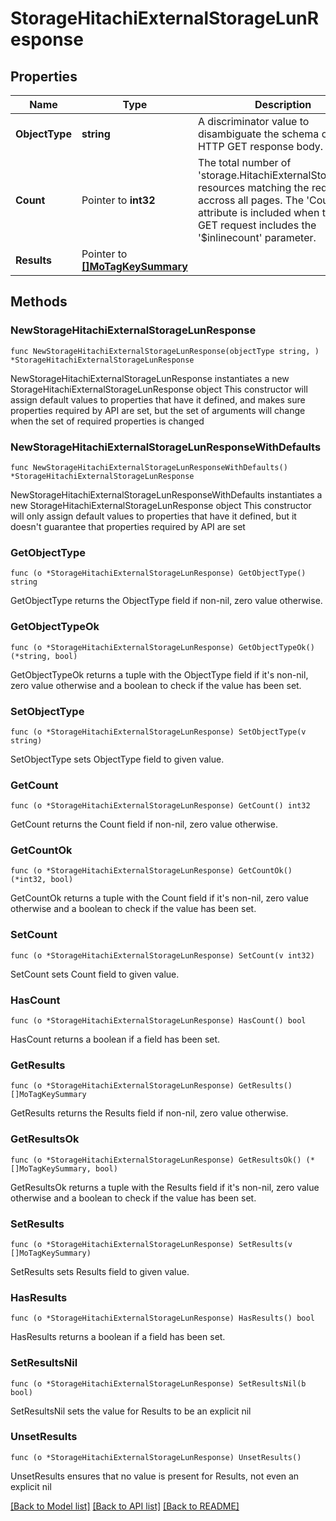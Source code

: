 # StorageHitachiExternalStorageLunResponse

## Properties

Name | Type | Description | Notes
------------ | ------------- | ------------- | -------------
**ObjectType** | **string** | A discriminator value to disambiguate the schema of a HTTP GET response body. | 
**Count** | Pointer to **int32** | The total number of &#39;storage.HitachiExternalStorageLun&#39; resources matching the request, accross all pages. The &#39;Count&#39; attribute is included when the HTTP GET request includes the &#39;$inlinecount&#39; parameter. | [optional] 
**Results** | Pointer to [**[]MoTagKeySummary**](MoTagKeySummary.md) |  | [optional] 

## Methods

### NewStorageHitachiExternalStorageLunResponse

`func NewStorageHitachiExternalStorageLunResponse(objectType string, ) *StorageHitachiExternalStorageLunResponse`

NewStorageHitachiExternalStorageLunResponse instantiates a new StorageHitachiExternalStorageLunResponse object
This constructor will assign default values to properties that have it defined,
and makes sure properties required by API are set, but the set of arguments
will change when the set of required properties is changed

### NewStorageHitachiExternalStorageLunResponseWithDefaults

`func NewStorageHitachiExternalStorageLunResponseWithDefaults() *StorageHitachiExternalStorageLunResponse`

NewStorageHitachiExternalStorageLunResponseWithDefaults instantiates a new StorageHitachiExternalStorageLunResponse object
This constructor will only assign default values to properties that have it defined,
but it doesn't guarantee that properties required by API are set

### GetObjectType

`func (o *StorageHitachiExternalStorageLunResponse) GetObjectType() string`

GetObjectType returns the ObjectType field if non-nil, zero value otherwise.

### GetObjectTypeOk

`func (o *StorageHitachiExternalStorageLunResponse) GetObjectTypeOk() (*string, bool)`

GetObjectTypeOk returns a tuple with the ObjectType field if it's non-nil, zero value otherwise
and a boolean to check if the value has been set.

### SetObjectType

`func (o *StorageHitachiExternalStorageLunResponse) SetObjectType(v string)`

SetObjectType sets ObjectType field to given value.


### GetCount

`func (o *StorageHitachiExternalStorageLunResponse) GetCount() int32`

GetCount returns the Count field if non-nil, zero value otherwise.

### GetCountOk

`func (o *StorageHitachiExternalStorageLunResponse) GetCountOk() (*int32, bool)`

GetCountOk returns a tuple with the Count field if it's non-nil, zero value otherwise
and a boolean to check if the value has been set.

### SetCount

`func (o *StorageHitachiExternalStorageLunResponse) SetCount(v int32)`

SetCount sets Count field to given value.

### HasCount

`func (o *StorageHitachiExternalStorageLunResponse) HasCount() bool`

HasCount returns a boolean if a field has been set.

### GetResults

`func (o *StorageHitachiExternalStorageLunResponse) GetResults() []MoTagKeySummary`

GetResults returns the Results field if non-nil, zero value otherwise.

### GetResultsOk

`func (o *StorageHitachiExternalStorageLunResponse) GetResultsOk() (*[]MoTagKeySummary, bool)`

GetResultsOk returns a tuple with the Results field if it's non-nil, zero value otherwise
and a boolean to check if the value has been set.

### SetResults

`func (o *StorageHitachiExternalStorageLunResponse) SetResults(v []MoTagKeySummary)`

SetResults sets Results field to given value.

### HasResults

`func (o *StorageHitachiExternalStorageLunResponse) HasResults() bool`

HasResults returns a boolean if a field has been set.

### SetResultsNil

`func (o *StorageHitachiExternalStorageLunResponse) SetResultsNil(b bool)`

 SetResultsNil sets the value for Results to be an explicit nil

### UnsetResults
`func (o *StorageHitachiExternalStorageLunResponse) UnsetResults()`

UnsetResults ensures that no value is present for Results, not even an explicit nil

[[Back to Model list]](../README.md#documentation-for-models) [[Back to API list]](../README.md#documentation-for-api-endpoints) [[Back to README]](../README.md)


